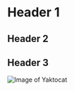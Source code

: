 # Header 1
## Header 2
## Header 3
![Image of Yaktocat](https://octodex.github.com/images/yaktocat.png)
